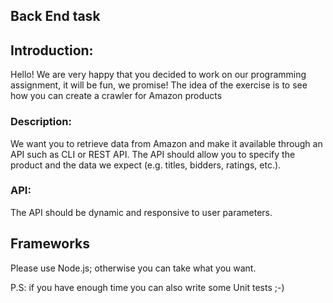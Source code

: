Back End task
-------------

## Introduction:
Hello! We are very happy that you decided to work on our programming assignment, it will be fun, we promise!
The idea of the exercise is to see how you can create a crawler for Amazon products

### Description:
We want you to retrieve data from Amazon and make it available through an API such as CLI or REST API. The API should allow you to specify the product and the data we expect (e.g. titles, bidders, ratings, etc.).

### API:
The API should be dynamic and responsive to user parameters.

## Frameworks
Please use Node.js; otherwise you can take what you want.

P.S: if you have enough time you can also write some Unit tests ;-)